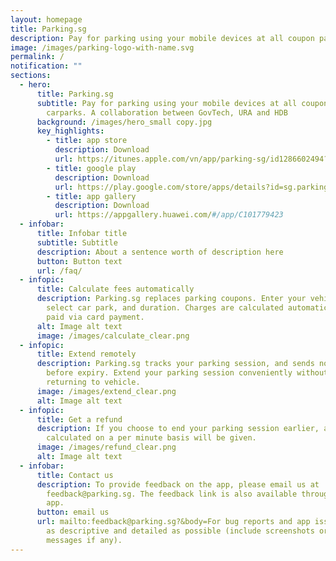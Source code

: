 ```yaml
---
layout: homepage
title: Parking.sg
description: Pay for parking using your mobile devices at all coupon parking car parks.
image: /images/parking-logo-with-name.svg
permalink: /
notification: ""
sections:
  - hero:
      title: Parking.sg
      subtitle: Pay for parking using your mobile devices at all coupon parking
        carparks. A collaboration between GovTech, URA and HDB
      background: /images/hero_small copy.jpg
      key_highlights:
        - title: app store
          description: Download
          url: https://itunes.apple.com/vn/app/parking-sg/id1286602494?mt=8
        - title: google play
          description: Download
          url: https://play.google.com/store/apps/details?id=sg.parking.streetsmart&hl=en
        - title: app gallery
          description: Download
          url: https://appgallery.huawei.com/#/app/C101779423
  - infobar:
      title: Infobar title
      subtitle: Subtitle
      description: About a sentence worth of description here
      button: Button text
      url: /faq/
  - infopic:
      title: Calculate fees automatically
      description: Parking.sg replaces parking coupons. Enter your vehicle number,
        select car park, and duration. Charges are calculated automatically and
        paid via card payment.
      alt: Image alt text
      image: /images/calculate_clear.png
  - infopic:
      title: Extend remotely
      description: Parking.sg tracks your parking session, and sends notifications
        before expiry. Extend your parking session conveniently without
        returning to vehicle.
      image: /images/extend_clear.png
      alt: Image alt text
  - infopic:
      title: Get a refund
      description: If you choose to end your parking session earlier, a refund
        calculated on a per minute basis will be given.
      image: /images/refund_clear.png
      alt: Image alt text
  - infobar:
      title: Contact us
      description: To provide feedback on the app, please email us at
        feedback@parking.sg. The feedback link is also available through the
        app.
      button: email us
      url: mailto:feedback@parking.sg?&body=For bug reports and app issues, please be
        as descriptive and detailed as possible (include screenshots or error
        messages if any).
---
```

